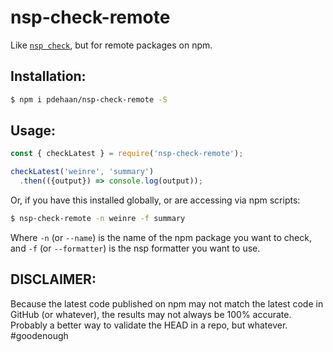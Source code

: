 # nsp-check-remote

Like [`nsp check`](http://npm.im/nsp), but for remote packages on npm.

## Installation:

```sh
$ npm i pdehaan/nsp-check-remote -S
```

## Usage:

```js
const { checkLatest } = require('nsp-check-remote');

checkLatest('weinre', 'summary')
  .then(({output}) => console.log(output));
```

Or, if you have this installed globally, or are accessing via npm scripts:

```sh
$ nsp-check-remote -n weinre -f summary
```

Where `-n` (or `--name`) is the name of the npm package you want to check, and `-f` (or `--formatter`) is the nsp formatter you want to use.

## DISCLAIMER:

Because the latest code published on npm may not match the latest code in GitHub (or whatever), the results may not always be 100% accurate.
Probably a better way to validate the HEAD in a repo, but whatever. #goodenough
